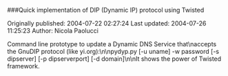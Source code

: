 ###Quick implementation of DIP (Dynamic IP) protocol using Twisted

Originally published: 2004-07-22 02:27:24
Last updated: 2004-07-26 11:25:23
Author: Nicola Paolucci

Command line prototype to update a Dynamic DNS Service that\naccepts the GnuDIP protocol (like yi.org):\n\npydyp.py [-u uname] -w password [-s dipserver] [-p dipserverport] [-d domain]\n\nIt shows the power of Twisted framework.